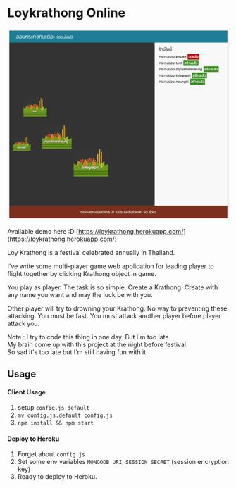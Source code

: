 Loykrathong Online
===

<img src="preview.png" width="600">

Available demo here :D [https://loykrathong.herokuapp.com/](https://loykrathong.herokuapp.com/)

Loy Krathong is a festival celebrated annually in Thailand.

I've write some multi-player game web application for leading player
to flight together by clicking Krathong object in game.

You play as player. The task is so simple. Create a Krathong. Create with any name you want and may the luck be with you.

Other player will try to drowning your Krathong. No way to preventing these attacking. You must be fast. You must attack another player before player attack you.

Note :
I try to code this thing in one day. But I'm too late.<br>
My brain come up with this project at the night before festival.<br>
So sad it's too late but I'm still having fun with it.

## Usage

#### Client Usage

1. setup `config.js.default`
2. `mv config.js.default config.js`
3. `npm install && npm start`

#### Deploy to Heroku

1. Forget about `config.js`
2. Set some env variables `MONGODB_URI`, `SESSION_SECRET` (session encryption key)
3. Ready to deploy to Heroku.

